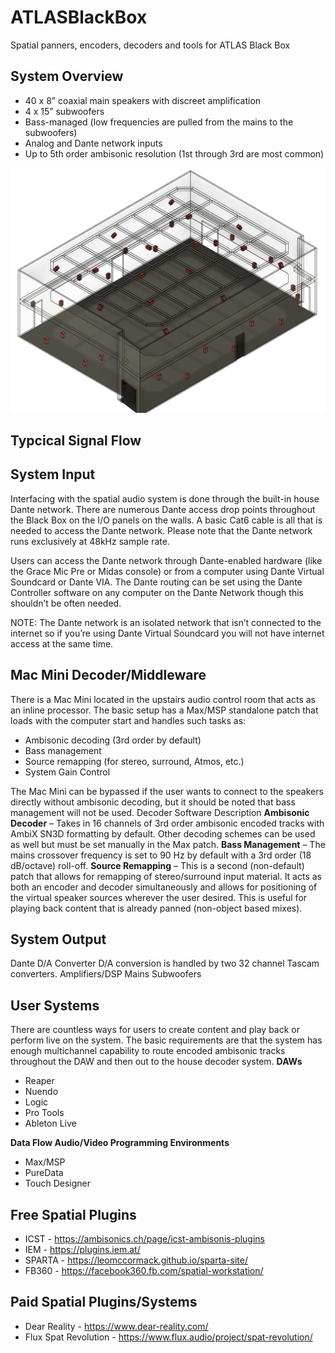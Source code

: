 # ATLASBlackBox
Spatial panners, encoders, decoders and tools for ATLAS Black Box

## System Overview
- 40 x 8” coaxial main speakers with discreet amplification
- 4 x 15” subwoofers
- Bass-managed (low frequencies are pulled from the mains to the subwoofers)
- Analog and Dante network inputs
- Up to 5th order ambisonic resolution (1st through 3rd are most common)

![Black Box Speaker Layout](/images/ATLAS_BBSpeakerLayout.png)


## Typcical Signal Flow

## System Input
Interfacing with the spatial audio system is done through the built-in house Dante network. There are numerous Dante access drop points throughout the Black Box on the I/O panels on the walls. A basic Cat6 cable is all that is needed to access the Dante network. Please note that the Dante network runs exclusively at 48kHz sample rate.

Users can access the Dante network through Dante-enabled hardware (like the Grace Mic Pre or Midas console) or from a computer using Dante Virtual Soundcard or Dante VIA. The Dante routing can be set using the Dante Controller software on any computer on the Dante Network though this shouldn’t be often needed.

NOTE: The Dante network is an isolated network that isn’t connected to the internet so if you’re using Dante Virtual Soundcard you will not have internet access at the same time.

## Mac Mini Decoder/Middleware
There is a Mac Mini located in the upstairs audio control room that acts as an inline processor. The basic setup has a Max/MSP standalone patch that loads with the computer start and handles such tasks as:
- Ambisonic decoding (3rd order by default)
- Bass management
- Source remapping (for stereo, surround, Atmos, etc.)
- System Gain Control

The Mac Mini can be bypassed if the user wants to connect to the speakers directly without ambisonic decoding, but it should be noted that bass management will not be used.
Decoder Software Description
**Ambisonic Decoder** – Takes in 16 channels of 3rd order ambisonic encoded tracks with AmbiX SN3D formatting by default. Other decoding schemes can be used as well but must be set manually in the Max patch.
**Bass Management** – The mains crossover frequency is set to 90 Hz by default with a 3rd order (18 dB/octave) roll-off.
**Source Remapping** – This is a second (non-default) patch that allows for remapping of stereo/surround input material. It acts as both an encoder and decoder simultaneously and allows for positioning of the virtual speaker sources wherever the user desired. This is useful for playing back content that is already panned (non-object based mixes).

## System Output
Dante D/A Converter
D/A conversion is handled by two 32 channel Tascam converters. 
Amplifiers/DSP
Mains
Subwoofers

## User Systems
There are countless ways for users to create content and play back or perform live on the system. The basic requirements are that the system has enough multichannel capability to route encoded ambisonic tracks throughout the DAW and then out to the house decoder system. 
**DAWs**
- Reaper
- Nuendo
- Logic
- Pro Tools
- Ableton Live

**Data Flow Audio/Video Programming Environments**
- Max/MSP
- PureData
- Touch Designer

## Free Spatial Plugins
- ICST - https://ambisonics.ch/page/icst-ambisonis-plugins
- IEM - https://plugins.iem.at/
- SPARTA - https://leomccormack.github.io/sparta-site/
- FB360 - https://facebook360.fb.com/spatial-workstation/

## Paid Spatial Plugins/Systems
- Dear Reality - https://www.dear-reality.com/
- Flux Spat Revolution - https://www.flux.audio/project/spat-revolution/
